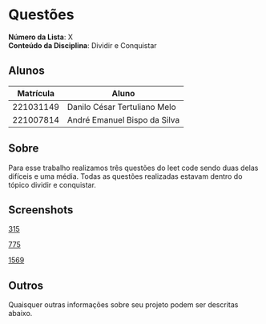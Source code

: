 # Questões

**Número da Lista**: X<br>
**Conteúdo da Disciplina**: Dividir e Conquistar

## Alunos
|Matrícula | Aluno |
| -- | -- |
| 221031149  |  Danilo César Tertuliano Melo |
| 221007814  |  André Emanuel Bispo da Silva |

## Sobre 
Para esse trabalho realizamos três questões do leet code sendo duas delas difíceis e uma média. Todas as questões realizadas estavam dentro do tópico dividir e conquistar.

## Screenshots

[315](resultado-315.png)

[775](resultado-775.png)

[1569](resultado-1569.png)


## Outros 
Quaisquer outras informações sobre seu projeto podem ser descritas abaixo.




